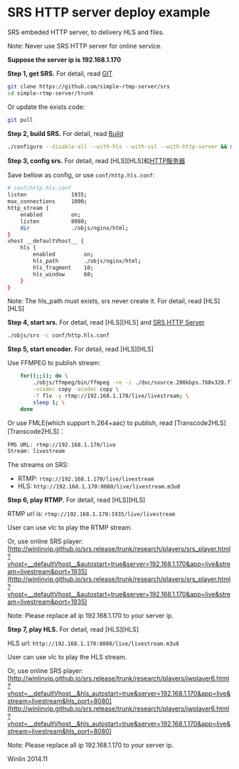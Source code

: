 # SRS HTTP server deploy example

SRS embeded HTTP server, to delivery HLS and files.

Note: Never use SRS HTTP server for online service.

<strong>Suppose the server ip is 192.168.1.170</strong>

<strong>Step 1, get SRS.</strong> For detail, read [GIT](https://github.com/simple-rtmp-server/srs/wiki/v1_EN_Git)

```bash
git clone https://github.com/simple-rtmp-server/srs
cd simple-rtmp-server/trunk
```

Or update the exists code:

```bash
git pull
```

<strong>Step 2, build SRS.</strong> For detail, read [Build](v1_CN_Build)

```bash
./configure --disable-all --with-hls --with-ssl --with-http-server && make
```

<strong>Step 3, config srs.</strong> For detail, read [HLS][HLS]和[HTTP服务器](https://github.com/simple-rtmp-server/srs/wiki/v1_EN_HTTPServer)

Save bellow as config, or use `conf/http.hls.conf`:

```bash
# conf/http.hls.conf
listen              1935;
max_connections     1000;
http_stream {
    enabled         on;
    listen          8080;
    dir             ./objs/nginx/html;
}
vhost __defaultVhost__ {
    hls {
        enabled         on;
        hls_path        ./objs/nginx/html;
        hls_fragment    10;
        hls_window      60;
    }
}
```

Note: The hls_path must exists, srs never create it. For detail, 
read [HLS][HLS]

<strong>Step 4, start srs.</strong> For detail, read [HLS][HLS]
and [SRS HTTP Server](https://github.com/simple-rtmp-server/srs/wiki/v1_EN_HTTPServer)

```bash
./objs/srs -c conf/http.hls.conf
```

<strong>Step 5, start encoder.</strong> For detail, read [HLS][HLS]

Use FFMPEG to publish stream:

```bash
    for((;;)); do \
        ./objs/ffmpeg/bin/ffmpeg -re -i ./doc/source.200kbps.768x320.flv \
        -vcodec copy -acodec copy \
        -f flv -y rtmp://192.168.1.170/live/livestream; \
        sleep 1; \
    done
```

Or use FMLE(which support h.264+aac) to publish, read 
[Transcode2HLS][Transcode2HLS]：

```bash
FMS URL: rtmp://192.168.1.170/live
Stream: livestream
```

The streams on SRS:
* RTMP: `rtmp://192.168.1.170/live/livestream`
* HLS: `http://192.168.1.170:8080/live/livestream.m3u8`

<strong>Step 6, play RTMP.</strong> For detail, read [HLS][HLS]

RTMP url is: `rtmp://192.168.1.170:1935/live/livestream`

User can use vlc to play the RTMP stream.

Or, use online SRS player: [http://winlinvip.github.io/srs.release/trunk/research/players/srs_player.html?vhost=__defaultVhost__&autostart=true&server=192.168.1.170&app=live&stream=livestream&port=1935](http://winlinvip.github.io/srs.release/trunk/research/players/srs_player.html?vhost=__defaultVhost__&autostart=true&server=192.168.1.170&app=live&stream=livestream&port=1935)

Note: Please replace all ip 192.168.1.170 to your server ip.

<strong>Step 7, play HLS.</strong> For detail, read [HLS][HLS]

HLS url: `http://192.168.1.170:8080/live/livestream.m3u8`

User can use vlc to play the HLS stream.

Or, use online SRS player: [http://winlinvip.github.io/srs.release/trunk/research/players/jwplayer6.html?vhost=__defaultVhost__&hls_autostart=true&server=192.168.1.170&app=live&stream=livestream&hls_port=8080](http://winlinvip.github.io/srs.release/trunk/research/players/jwplayer6.html?vhost=__defaultVhost__&hls_autostart=true&server=192.168.1.170&app=live&stream=livestream&hls_port=8080)

Note: Please replace all ip 192.168.1.170 to your server ip.

Winlin 2014.11
